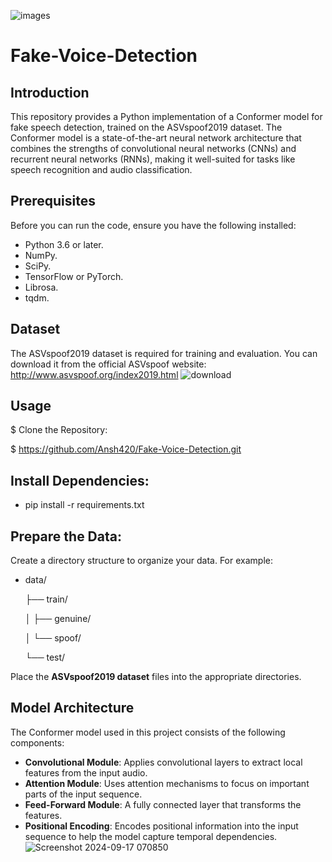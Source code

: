 ![images](https://github.com/user-attachments/assets/017d3bc8-48dd-4671-b017-8a6831e98f1b)

# Fake-Voice-Detection
## Introduction
This repository provides a Python implementation of a Conformer model for fake speech detection, trained on the ASVspoof2019 dataset. The Conformer model is a state-of-the-art neural network architecture that combines the strengths of convolutional neural networks (CNNs) and recurrent neural networks (RNNs), making it well-suited for tasks like speech recognition and audio classification.

## Prerequisites
Before you can run the code, ensure you have the following installed:

- Python 3.6 or later.
- NumPy.
- SciPy.
- TensorFlow or PyTorch.
- Librosa.
- tqdm.
## Dataset
The ASVspoof2019 dataset is required for training and evaluation. You can download it from the official ASVspoof website: 
http://www.asvspoof.org/index2019.html
![download](https://github.com/user-attachments/assets/c185e210-3a40-4410-8203-a6f8a5adaa51)
## Usage
$ Clone the Repository:

$ https://github.com/Ansh420/Fake-Voice-Detection.git

## Install Dependencies:

- pip install -r requirements.txt

## Prepare the Data:

Create a directory structure to organize your data. For example:
- data/
  
    ├── train/
  
    │   ├── genuine/
  
    │   └── spoof/
  
    └── test/
  
Place the **ASVspoof2019 dataset** files into the appropriate directories.


## Model Architecture
The Conformer model used in this project consists of the following components:

- **Convolutional Module**: Applies convolutional layers to extract local features from the input audio.
- **Attention Module**: Uses attention mechanisms to focus on important parts of the input sequence.
- **Feed-Forward Module**: A fully connected layer that transforms the features.
- **Positional Encoding**: Encodes positional information into the input sequence to help the model capture temporal dependencies.
![Screenshot 2024-09-17 070850](https://github.com/user-attachments/assets/fe954e44-7e05-4076-bd0b-87ad89549fd8)
